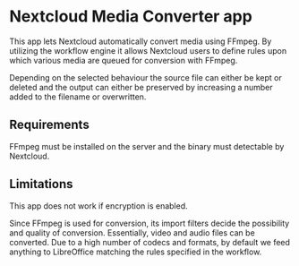 # Nextcloud Media Converter app

This app lets Nextcloud automatically convert media using FFmpeg. By utilizing the workflow engine it allows Nextcloud users to define rules upon which various media are queued for conversion with FFmpeg.  

Depending on the selected behaviour the source file can either be kept or deleted and the output can either be preserved by increasing a number added to the filename or overwritten.

## Requirements

FFmpeg must be installed on the server and the binary must detectable by Nextcloud.

## Limitations

This app does not work if encryption is enabled.

Since FFmpeg is used for conversion, its import filters decide the possibility and quality of conversion. Essentially, video and audio files can be converted. Due to a high number of codecs and formats, by default we feed anything to LibreOffice matching the rules specified in the workflow.
